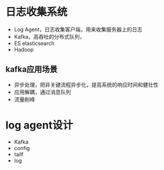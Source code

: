 # 日志收集系统

- Log Agent，日志收集客户端，用来收集服务器上的日志
- Kafka，高吞吐的分布式队列，
- ES elasticsearch
- Hadoop

## kafka应用场景

- 异步处理，把非关键流程异步化，提高系统的响应时间和健壮性
- 应用解耦，通过消息队列
- 流量削峰

# log agent设计

- Kafka
- config
- tailf
- log
